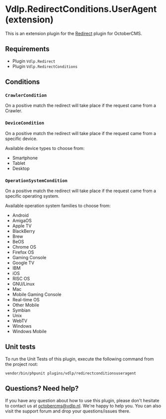 # Vdlp.RedirectConditions.UserAgent (extension)

This is an extension plugin for the [Redirect](https://octobercms.com/plugin/vdlp-redirect) plugin for OctoberCMS.

## Requirements

- Plugin `Vdlp.Redirect`
- Plugin `Vdlp.RedirectConditions`

## Conditions

### `CrawlerCondition`

On a positive match the redirect will take place if the request came from a Crawler.

### `DeviceCondition`

On a positive match the redirect will take place if the request came from a specific device.

Available device types to choose from:

* Smartphone
* Tablet
* Desktop

### `OperationSystemCondition`

On a positive match the redirect will take place if the request came from a specific operating system.

Available operation system families to choose from:

* Android
* AmigaOS
* Apple TV
* BlackBerry
* Brew
* BeOS
* Chrome OS
* Firefox OS
* Gaming Console
* Google TV
* IBM
* iOS
* RISC OS
* GNU/Linux
* Mac
* Mobile Gaming Console
* Real-time OS
* Other Mobile
* Symbian
* Unix
* WebTV
* Windows
* Windows Mobile

## Unit tests

To run the Unit Tests of this plugin, execute the following command from the project root: 

```
vendor/bin/phpunit plugins/vdlp/redirectconditionsuseragent
```

## Questions? Need help?

If you have any question about how to use this plugin, please don't hesitate to contact us at octobercms@vdlp.nl. We're happy to help you. You can also visit the support forum and drop your questions/issues there.
